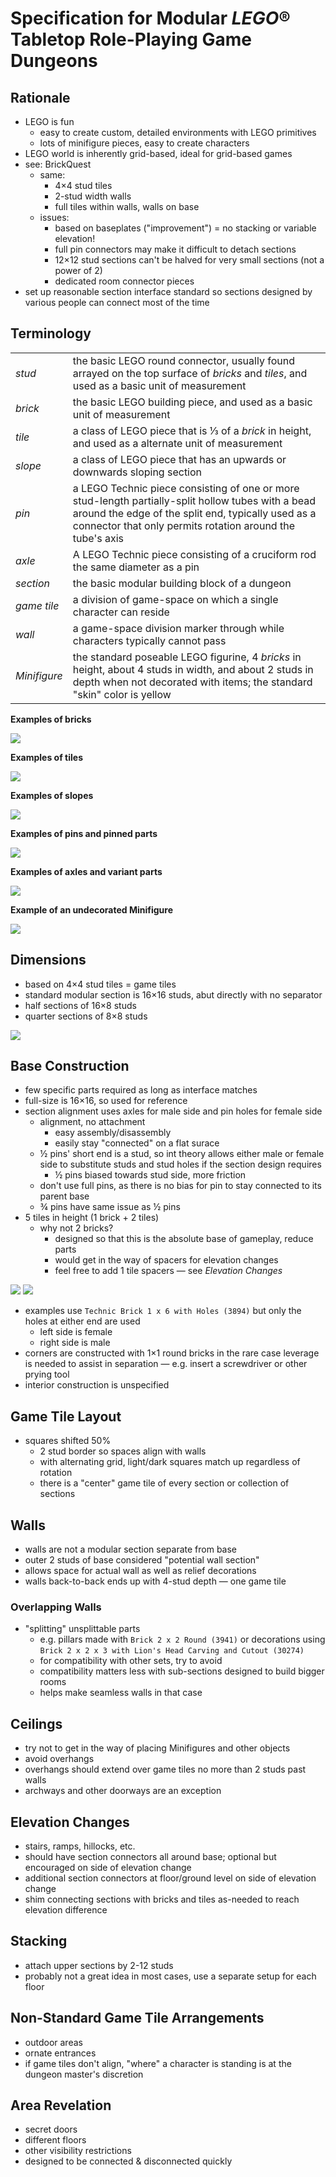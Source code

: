 # Specification for Modular *LEGO*® Tabletop Role-Playing Game Dungeons

## Rationale

* LEGO is fun
    * easy to create custom, detailed environments with LEGO primitives
    * lots of minifigure pieces, easy to create characters
* LEGO world is inherently grid-based, ideal for grid-based games
* see: BrickQuest
    * same:
        * 4×4 stud tiles
        * 2-stud width walls
        * full tiles within walls, walls on base
    * issues:
        * based on baseplates ("improvement") = no stacking or variable elevation!
        * full pin connectors may make it difficult to detach sections
        * 12×12 stud sections can't be halved for very small sections (not a power of 2)
        * dedicated room connector pieces
* set up reasonable section interface standard so sections designed by various people can connect most of the time

## Terminology

|  |  |
|---|---|
| *stud* | the basic LEGO round connector, usually found arrayed on the top surface of *bricks* and *tiles*, and used as a basic unit of measurement |
| *brick* | the basic LEGO building piece, and used as a basic unit of measurement |
| *tile* | a class of LEGO piece that is ⅓ of a *brick* in height, and used as a alternate unit of measurement |
| *slope* | a class of LEGO piece that has an upwards or downwards sloping section |
| *pin* | a LEGO Technic piece consisting of one or more stud-length partially-split hollow tubes with a bead around the edge of the split end, typically used as a connector that only permits rotation around the tube's axis |
| *axle* | A LEGO Technic piece consisting of a cruciform rod the same diameter as a pin |
| *section* | the basic modular building block of a dungeon |
| *game tile* | a division of game-space on which a single character can reside |
| *wall* | a game-space division marker through while characters typically cannot pass |
| *Minifigure* | the standard poseable LEGO figurine, 4 *bricks* in height, about 4 studs in width, and about 2 studs in depth when not decorated with items; the standard "skin" color is yellow |

**Examples of bricks**

![](media/bricks.png)

**Examples of tiles**

![](media/tiles.png)

**Examples of slopes**

![](media/slopes.png)

**Examples of pins and pinned parts**

![](media/pins_and_pinned_parts.png)

**Examples of axles and variant parts**

![](media/axles_and_variants.png)

**Example of an undecorated Minifigure**

![](media/minifigure.png)

## Dimensions

* based on 4×4 stud tiles = game tiles
* standard modular section is 16×16 studs, abut directly with no separator
* half sections of 16×8 studs
* quarter sections of 8×8 studs

![](media/3_base_sizes.png)

## Base Construction

* few specific parts required as long as interface matches
* full-size is 16×16, so used for reference
* section alignment uses axles for male side and pin holes for female side
    * alignment, no attachment
        * easy assembly/disassembly
        * easily stay "connected" on a flat surace
    * ½ pins' short end is a stud, so int theory allows either male or female side to substitute studs and stud holes if the section design requires
        * ½ pins biased towards stud side, more friction
    * don't use full pins, as there is no bias for pin to stay connected to its parent base
    * ¾ pins have same issue as ½ pins
* 5 tiles in height (1 brick + 2 tiles)
    * why not 2 bricks?
        * designed so that this is the absolute base of gameplay, reduce parts
        * would get in the way of spacers for elevation changes
        * feel free to add 1 tile spacers — see *Elevation Changes*

![](media/16_base_side_standard.png)
![](media/16x16_base_top_standard.png)

* examples use `Technic Brick 1 x 6 with Holes (3894)` but only the holes at either end are used
    * left side is female
    * right side is male
* corners are constructed with 1×1 round bricks in the rare case leverage is needed to assist in separation — e.g. insert a screwdriver or other prying tool
* interior construction is unspecified

## Game Tile Layout

* squares shifted 50%
    * 2 stud border so spaces align with walls
    * with alternating grid, light/dark squares match up regardless of rotation
    * there is a "center" game tile of every section or collection of sections

## Walls

* walls are not a modular section separate from base
* outer 2 studs of base considered "potential wall section"
* allows space for actual wall as well as relief decorations
* walls back-to-back ends up with 4-stud depth — one game tile

### Overlapping Walls

* "splitting" unsplittable parts
    * e.g. pillars made with `Brick 2 x 2 Round (3941)` or decorations using `Brick 2 x 2 x 3 with Lion's Head Carving and Cutout (30274)`
    * for compatibility with other sets, try to avoid
    * compatibility matters less with sub-sections designed to build bigger rooms
    * helps make seamless walls in that case

## Ceilings

* try not to get in the way of placing Minifigures and other objects
* avoid overhangs
* overhangs should extend over game tiles no more than 2 studs past walls
* archways and other doorways are an exception

## Elevation Changes

* stairs, ramps, hillocks, etc.
* should have section connectors all around base; optional but encouraged on side of elevation change
* additional section connectors at floor/ground level on side of elevation change
* shim connecting sections with bricks and tiles as-needed to reach elevation difference

## Stacking

* attach upper sections by 2-12 studs
* probably not a great idea in most cases, use a separate setup for each floor

## Non-Standard Game Tile Arrangements

* outdoor areas
* ornate entrances
* if game tiles don't align, "where" a character is standing is at the dungeon master's discretion

## Area Revelation

* secret doors
* different floors
* other visibility restrictions
* designed to be connected & disconnected quickly